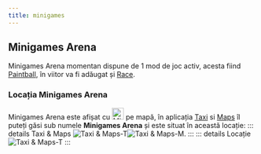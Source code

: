 ```yaml
---
title: minigames
---
```


## Minigames Arena
Minigames Arena momentan dispune de 1 mod de joc activ, acesta fiind [Paintball](./paintball.md), în viitor va fi adăugat și [Race]().


### Locația Minigames Arena
Minigames Arena este afișat cu <Image src="https://i.imgur.com/ET4UM1C.png" alt="MinigamesArena-Icon" width="24"/> pe mapă, în aplicația [Taxi](../general/phone/applications/taxi.md) si [Maps](../general/phone/applications/maps.md) îl puteți găsi sub numele **Minigames Arena** și este situat în această locație:
::: details Taxi & Maps
<Image src="https://i.imgur.com/JR42rAu.png" alt="Taxi & Maps-T" /><Image src="https://i.imgur.com/tS1Wvpp.png" alt="Taxi & Maps-M" />.
:::
::: details Locație
<Image src="https://i.imgur.com/EPf361G.png" alt="Taxi & Maps-T" />
:::

